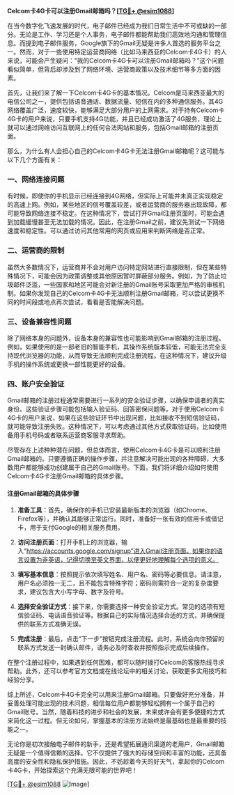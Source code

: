 **Celcom卡4G卡可以注册Gmail邮箱吗？[[TG💪+ @esim1088](https://t.me/s/esim1088)]**

在当今数字化飞速发展的时代，电子邮件已经成为我们日常生活中不可或缺的一部分。无论是工作、学习还是个人事务，电子邮件都能帮助我们高效地沟通和管理信息。而提到电子邮件服务，Google旗下的Gmail无疑是许多人首选的服务平台之一。然而，对于一些使用特定运营商网络（比如马来西亚的Celcom卡4G卡）的人来说，可能会产生疑问：“我的Celcom卡4G卡可以注册Gmail邮箱吗？”这个问题看似简单，但背后却涉及到了网络环境、运营商政策以及技术细节等多方面的因素。

首先，让我们来了解一下Celcom卡4G卡的基本情况。Celcom是马来西亚最大的电信公司之一，提供包括语音通话、数据流量、短信在内的多种通信服务。其4G网络覆盖广泛，速度较快，能够满足大部分用户的上网需求。对于持有Celcom卡4G卡的用户来说，只要手机支持4G功能，并且已经成功激活了4G服务，理论上就可以通过网络访问互联网上的任何合法网站和服务，包括Gmail邮箱的注册页面。

那么，为什么有人会担心自己的Celcom卡4G卡无法注册Gmail邮箱呢？这可能与以下几个方面有关：

### 一、网络连接问题

有时候，即使你的手机显示已经连接到4G网络，但实际上可能并未真正实现稳定的高速上网。例如，某些地区的信号覆盖较差，或者运营商的服务器出现故障，都可能导致网络连接不稳定。在这种情况下，尝试打开Gmail注册页面时，可能会遇到加载缓慢甚至无法加载的情况。因此，在注册Gmail之前，建议先测试一下网络速度和稳定性。可以通过访问其他常用的网页或应用来判断网络是否正常。

### 二、运营商的限制

虽然大多数情况下，运营商并不会对用户访问特定网站进行直接限制，但在某些特殊情况下，可能会因为政策调整或其他原因暂时屏蔽部分服务。例如，为了防止垃圾邮件泛滥，一些国家和地区可能会对新注册的Gmail账号采取更加严格的审核机制。如果你发现自己的Celcom卡4G卡无法顺利注册Gmail邮箱，可以尝试更换不同的时间段或地点再次尝试，看看是否能解决问题。

### 三、设备兼容性问题

除了网络本身的问题外，设备本身的兼容性也可能影响到Gmail邮箱的注册过程。例如，如果使用的是一部老旧的智能手机，其操作系统版本较低，可能无法完全支持现代浏览器的功能，从而导致无法顺利完成注册流程。在这种情况下，建议升级手机的操作系统或更换一部性能更好的设备。

### 四、账户安全验证

Gmail邮箱的注册过程通常需要进行一系列的安全验证步骤，以确保申请者的真实身份。这些验证步骤可能包括输入验证码、回答密保问题等。对于使用Celcom卡4G卡的用户来说，如果在这些验证环节中出现问题，比如接收不到短信验证码，就可能导致注册失败。这种情况下，可以考虑通过其他方式获取验证码，比如使用备用手机号码或者联系运营商客服寻求帮助。

尽管存在上述种种潜在问题，但总体而言，使用Celcom卡4G卡是可以顺利注册Gmail邮箱的。只要遵循正确的操作步骤，并注意解决可能出现的各种障碍，大多数用户都能够成功创建属于自己的Gmail账号。下面，我们将详细介绍如何使用Celcom卡4G卡注册Gmail邮箱的具体步骤。

#### 注册Gmail邮箱的具体步骤

1. **准备工具**：首先，确保你的手机已安装最新版本的浏览器（如Chrome、Firefox等），并确认其能够正常运行。同时，准备好一张有效的信用卡或借记卡，用于支付Google的相关服务费用。

2. **访问注册页面**：打开手机上的浏览器，输入“https://accounts.google.com/signup”进入Gmail注册页面。如果你的语言设置为非英语，记得切换至英文界面，以便更好地理解每个选项的意义。

3. **填写基本信息**：按照提示依次填写姓名、用户名、密码等必要信息。请注意，用户名必须独一无二，且不能包含特殊字符；密码则需符合一定的复杂度要求，建议包含大小写字母、数字及符号。

4. **选择安全验证方式**：接下来，你需要选择一种安全验证方式。常见的选项有短信验证码、电话语音验证等。根据自己的实际情况选择合适的方式，并确保提供的联系方式准确无误。

5. **完成注册**：最后，点击“下一步”按钮完成注册流程。此时，系统会向你预留的联系方式发送一封确认邮件，请务必及时查收并按照指示完成后续操作。

在整个注册过程中，如果遇到任何困难，都可以随时拨打Celcom的客服热线寻求帮助。此外，还可以参考官方文档或在线论坛中的相关讨论，获取更多实用技巧和经验分享。

综上所述，Celcom卡4G卡完全可以用来注册Gmail邮箱。只要做好充分准备，并妥善处理可能出现的技术问题，相信每位用户都能够轻松拥有一个属于自己的Gmail账号。当然，随着科技的进步和社会的发展，未来或许会有更多便捷的方式来简化这一过程。但无论如何，掌握基本的注册方法始终是最基础也是最重要的技能之一。

无论你是初次接触电子邮件的新手，还是希望拓展通讯渠道的老用户，Gmail邮箱无疑是一个值得信赖的选择。它不仅提供了强大的存储空间和丰富的功能，还具备高度的安全性和隐私保护措施。因此，不妨趁着今天的好天气，拿起你的Celcom卡4G卡，开始探索这个充满无限可能的世界吧！

[[TG💪+ @esim1088](https://t.me/s/esim1088) ![Image](https://i.postimg.cc/4NQfJmqS/Snipaste-2025-05-13-00-14-12.png)]